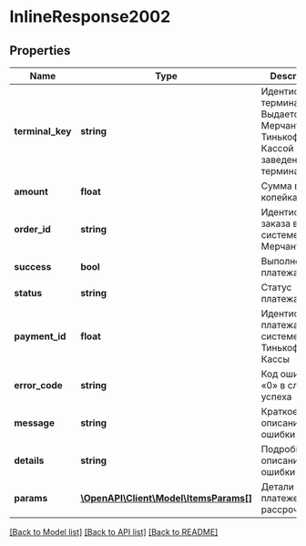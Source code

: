 # InlineResponse2002

## Properties
Name | Type | Description | Notes
------------ | ------------- | ------------- | -------------
**terminal_key** | **string** | Идентификатор терминала. Выдается Мерчанту Тинькофф Кассой при заведении терминала. | 
**amount** | **float** | Сумма в копейках | 
**order_id** | **string** | Идентификатор заказа в системе Мерчанта | 
**success** | **bool** | Выполнение платежа | 
**status** | **string** | Статус платежа | 
**payment_id** | **float** | Идентификатор платежа в системе Тинькофф Кассы | 
**error_code** | **string** | Код ошибки. «0» в случае успеха | 
**message** | **string** | Краткое описание ошибки | [optional] 
**details** | **string** | Подробное описание ошибки | [optional] 
**params** | [**\OpenAPI\Client\Model\ItemsParams[]**](ItemsParams.md) | Детали для платежей в рассрочку | [optional] 

[[Back to Model list]](../README.md#documentation-for-models) [[Back to API list]](../README.md#documentation-for-api-endpoints) [[Back to README]](../README.md)


